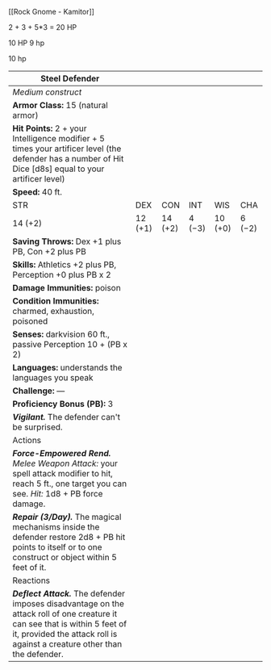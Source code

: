 [[Rock Gnome - Kamitor]]

2 + 3 + 5*3 = 20 HP

10 HP
9 hp

10 hp




|Steel Defender|   |   |   |   |   |
|---|---|---|---|---|---|
|_Medium construct_|   |   |   |   |   |
|**Armor Class:** 15 (natural armor)|   |   |   |   |   |
|**Hit Points:** 2 + your Intelligence modifier + 5 times your artificer level (the defender has a number of Hit Dice [d8s] equal to your artificer level)|   |   |   |   |   |
|**Speed:** 40 ft.|   |   |   |   |   |
|STR|DEX|CON|INT|WIS|CHA|
|14 (+2)|12 (+1)|14 (+2)|4 (−3)|10 (+0)|6 (−2)|
|**Saving Throws:** Dex +1 plus PB, Con +2 plus PB|   |   |   |   |   |
|**Skills:** Athletics +2 plus PB, Perception +0 plus PB x 2|   |   |   |   |   |
|**Damage Immunities:** poison|   |   |   |   |   |
|**Condition Immunities:** charmed, exhaustion, poisoned|   |   |   |   |   |
|**Senses:** darkvision 60 ft., passive Perception 10 + (PB x 2)|   |   |   |   |   |
|**Languages:** understands the languages you speak|   |   |   |   |   |
|**Challenge:** —|   |   |   |   |   |
|**Proficiency Bonus (PB):** 3    |   |   |   |   |
|**_Vigilant._** The defender can't be surprised.|   |   |   |   |   |
|Actions|   |   |   |   |   |
|**_Force-Empowered Rend._** _Melee Weapon Attack:_ your spell attack modifier to hit, reach 5 ft., one target you can see. _Hit:_ 1d8 + PB force damage.|   |   |   |   |   |
|**_Repair (3/Day)._** The magical mechanisms inside the defender restore 2d8 + PB hit points to itself or to one construct or object within 5 feet of it.|   |   |   |   |   |
|Reactions|   |   |   |   |   |
|**_Deflect Attack._** The defender imposes disadvantage on the attack roll of one creature it can see that is within 5 feet of it, provided the attack roll is against a creature other than the defender.|   |   |   |   |   |